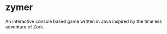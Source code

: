 # zymer
An interactive console based game written in Java inspired by the timeless adventure of Zork.
